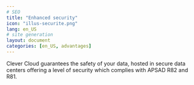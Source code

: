 ```yaml
---
# SEO
title: "Enhanced security"
icon: "illus-securite.png"
lang: en_US
# site generation
layout: document
categories: [en_US, advantages]
---
```


Clever Cloud guarantees the safety of your data, hosted in secure data centers offering a level of security which complies with APSAD R82 and R81.